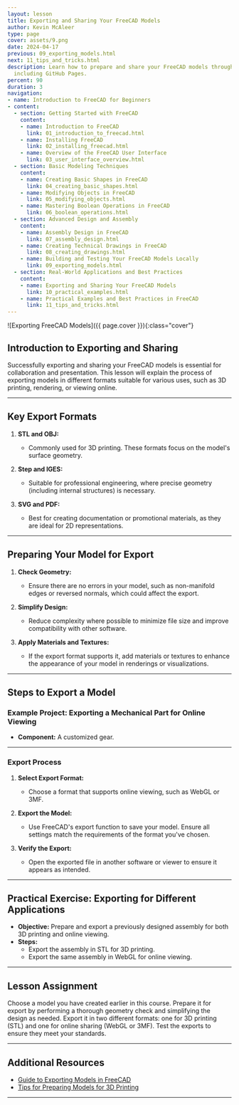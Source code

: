 ```yaml
---
layout: lesson
title: Exporting and Sharing Your FreeCAD Models
author: Kevin McAleer
type: page
cover: assets/9.png
date: 2024-04-17
previous: 09_exporting_models.html
next: 11_tips_and_tricks.html
description: Learn how to prepare and share your FreeCAD models through various platforms,
  including GitHub Pages.
percent: 90
duration: 3
navigation:
- name: Introduction to FreeCAD for Beginners
- content:
  - section: Getting Started with FreeCAD
    content:
    - name: Introduction to FreeCAD
      link: 01_introduction_to_freecad.html
    - name: Installing FreeCAD
      link: 02_installing_freecad.html
    - name: Overview of the FreeCAD User Interface
      link: 03_user_interface_overview.html
  - section: Basic Modeling Techniques
    content:
    - name: Creating Basic Shapes in FreeCAD
      link: 04_creating_basic_shapes.html
    - name: Modifying Objects in FreeCAD
      link: 05_modifying_objects.html
    - name: Mastering Boolean Operations in FreeCAD
      link: 06_boolean_operations.html
  - section: Advanced Design and Assembly
    content:
    - name: Assembly Design in FreeCAD
      link: 07_assembly_design.html
    - name: Creating Technical Drawings in FreeCAD
      link: 08_creating_drawings.html
    - name: Building and Testing Your FreeCAD Models Locally
      link: 09_exporting_models.html
  - section: Real-World Applications and Best Practices
    content:
    - name: Exporting and Sharing Your FreeCAD Models
      link: 10_practical_examples.html
    - name: Practical Examples and Best Practices in FreeCAD
      link: 11_tips_and_tricks.html
---
```



![Exporting FreeCAD Models]({{ page.cover }}){:class="cover"}

## Introduction to Exporting and Sharing

Successfully exporting and sharing your FreeCAD models is essential for collaboration and presentation. This lesson will explain the process of exporting models in different formats suitable for various uses, such as 3D printing, rendering, or viewing online.

---

## Key Export Formats

1. **STL and OBJ:**
   - Commonly used for 3D printing. These formats focus on the model's surface geometry.

2. **Step and IGES:**
   - Suitable for professional engineering, where precise geometry (including internal structures) is necessary.

3. **SVG and PDF:**
   - Best for creating documentation or promotional materials, as they are ideal for 2D representations.

---

## Preparing Your Model for Export

1. **Check Geometry:**
   - Ensure there are no errors in your model, such as non-manifold edges or reversed normals, which could affect the export.

2. **Simplify Design:**
   - Reduce complexity where possible to minimize file size and improve compatibility with other software.

3. **Apply Materials and Textures:**
   - If the export format supports it, add materials or textures to enhance the appearance of your model in renderings or visualizations.

---

## Steps to Export a Model

### Example Project: Exporting a Mechanical Part for Online Viewing

- **Component:** A customized gear.

---

### Export Process

1. **Select Export Format:**
   - Choose a format that supports online viewing, such as WebGL or 3MF.

2. **Export the Model:**
   - Use FreeCAD's export function to save your model. Ensure all settings match the requirements of the format you've chosen.

3. **Verify the Export:**
   - Open the exported file in another software or viewer to ensure it appears as intended.

---

## Practical Exercise: Exporting for Different Applications

- **Objective:** Prepare and export a previously designed assembly for both 3D printing and online viewing.
- **Steps:**
  - Export the assembly in STL for 3D printing.
  - Export the same assembly in WebGL for online viewing.

---

## Lesson Assignment

Choose a model you have created earlier in this course. Prepare it for export by performing a thorough geometry check and simplifying the design as needed. Export it in two different formats: one for 3D printing (STL) and one for online sharing (WebGL or 3MF). Test the exports to ensure they meet your standards.

---

## Additional Resources

- [Guide to Exporting Models in FreeCAD](https://wiki.freecadweb.org/Export_to_other_file_formats)
- [Tips for Preparing Models for 3D Printing](https://www.freecadweb.org/wiki/3D_printing)

---

